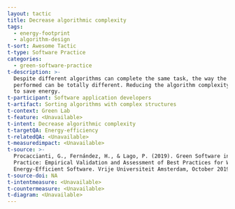 ```yaml
---
layout: tactic
title: Decrease algorithmic complexity
tags:
  - energy-footprint
  - algorithm-design
t-sort: Awesome Tactic
t-type: Software Practice
categories:
  - green-software-practice
t-description: >-
  Despite different algorithms can complete the same task, the way the task is
  performed can be totally different. Reducing the algorithm complexity can lead
  to save energy.
t-participant: Software application developers
t-artifact: Sorting algorithms with complex structures
t-context: Green Lab
t-feature: <Unavailable>
t-intent: Decrease algorithmic complexity
t-targetQA: Energy-efficiency
t-relatedQA: <Unavailable>
t-measuredimpact: <Unavailable>
t-source: >-
  Procaccianti, G., Fernández, H., & Lago, P. (2019). Green Software in
  Practice: Empirical Validation and Assessment of Best Practices for Writing
  Energy-Efficient Software. Vrije Universiteit Amsterdam, October 2019.
t-source-doi: NA
t-intentmeasure: <Unavailable>
t-countermeasure: <Unavailable>
t-diagram: <Unavailable>
---
```


